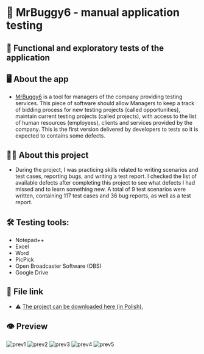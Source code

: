 # :gem: MrBuggy6 - manual application testing
## :diamond_shape_with_a_dot_inside: Functional and exploratory tests of the application

## :desktop_computer: About the app
* [MrBuggy6](http://mrbuggy.pl/mrbuggy6) is a tool for managers of the company providing testing services. This piece of software should allow Managers to keep a track of bidding process for new testing projects (called opportunities), maintain current testing projects (called projects), with access to the list of human resources (employees), clients and services provided by the company. This is the first version delivered by developers to tests so it is expected to contains some defects.

## :teacher: About this project
* During the project, I was practicing skills related to writing scenarios and test cases, reporting bugs, and writing a test report.
I checked the list of available defects after completing this project to see what defects I had missed and to learn something new.
A total of 9 test scenarios were written, containing 117 test cases and 36 bug reports, as well as a test report.

## :hammer_and_wrench: Testing tools:
* Notepad++
* Excel
* Word
* PicPick
* Open Broadcaster Software (OBS)
* Google Drive

## :link: File link
* :warning: [The project can be downloaded here (in Polish).](https://docs.google.com/spreadsheets/d/1xz8i__N3QxILE3zGHAA7tTwXeqbYVnRW/edit?usp=sharing&ouid=106813667912417964984&rtpof=true&sd=true)

## :eye: Preview
![prev1](https://github.com/RobertGitH/MrBuggy6/assets/124753072/e63e9a45-423c-4bd9-a604-f5c6ea66e232)
![prev2](https://github.com/RobertGitH/MrBuggy6/assets/124753072/3c6b8c3e-05a8-4898-9445-dd54971eb010)
![prev3](https://github.com/RobertGitH/MrBuggy6/assets/124753072/0ece1c4a-d887-444a-a990-088955cd0aac)
![prev4](https://github.com/RobertGitH/MrBuggy6/assets/124753072/7ec39205-fdf1-4300-8908-6d69521c6efc)
![prev5](https://github.com/RobertGitH/MrBuggy6/assets/124753072/3c81c328-5dea-4b95-950e-397289ecafa0)
